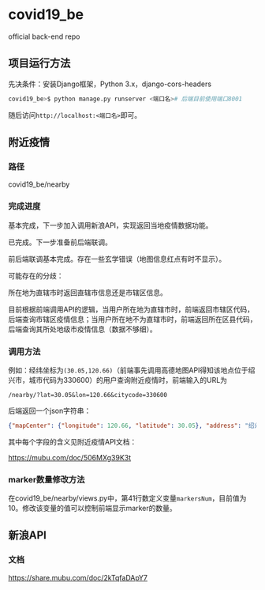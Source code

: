# covid19_be

official back-end repo

## 项目运行方法

先决条件：安装Django框架，Python 3.x，django-cors-headers

```bash
covid19_be>$ python manage.py runserver <端口名># 后端目前使用端口8001
```

随后访问`http://localhost:<端口名>`即可。

## 附近疫情

### 路径

covid19_be/nearby

### 完成进度

基本完成，下一步加入调用新浪API，实现返回当地疫情数据功能。

已完成。下一步准备前后端联调。

前后端联调基本完成。存在一些玄学错误（地图信息红点有时不显示）。

可能存在的分歧：

所在地为直辖市时返回直辖市信息还是市辖区信息。

目前根据前端调用API的逻辑，当用户所在地为直辖市时，前端返回市辖区代码，后端查询市辖区疫情信息；当用户所在地不为直辖市时，前端返回所在区县代码，后端查询其所处地级市疫情信息（数据不够细）。

### 调用方法

例如：经纬坐标为`(30.05,120.66)`（前端事先调用高德地图API得知该地点位于绍兴市，城市代码为330600）的用户查询附近疫情时，前端输入的URL为

```
/nearby/?lat=30.05&lon=120.66&citycode=330600
```

后端返回一个json字符串：

```json
{"mapCenter": {"longitude": 120.66, "latitude": 30.05}, "address": "绍兴市", "markers": [{"position": {"longitude": 120.988632, "latitude": 30.154519}, "title": "南岭新村"}, {"position": {"longitude": 120.994444, "latitude": 30.148293}, "title": "板桥西路"}, {"position": {"longitude": 120.379159, "latitude": 30.284556}, "title": "宋都·晨光国际"}, {"position": {"longitude": 120.389487, "latitude": 30.300031}, "title": "朗诗·国际街区"}, {"position": {"longitude": 120.31792, "latitude": 30.295629}, "title": "七格小区"}, {"position": {"longitude": 121.130834, "latitude": 30.048196}, "title": "锦绣家园(二高路)"}, {"position": {"longitude": 121.147633, "latitude": 30.026232}, "title": "伊顿国际城"}, {"position": {"longitude": 121.133954, "latitude": 30.178446}, "title": "平王社区"}, {"position": {"longitude": 121.10753, "latitude": 30.245701}, "title": "建五村"}, {"position": {"longitude": 120.814055, "latitude": 30.468319}, "title": "三友村"}], "city": "绍兴市", "totalCase": "42", "currentCase": "0", "nearDis": 33.68, "nearLoc": "南岭新村", "case1": 0, "case3": 0, "case5": 0}
```

其中每个字段的含义见附近疫情API文档：

https://mubu.com/doc/506MXg39K3t

### marker数量修改方法

在covid19_be/nearby/views.py中，第41行数定义变量`markersNum`，目前值为10。修改该变量的值可以控制前端显示marker的数量。

## 新浪API

### 文档

https://share.mubu.com/doc/2kTqfaDApY7

